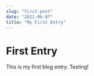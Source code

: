 ```yaml
---
slug: "first-post"
date: "2021-06-07"
title: "My First Entry"
---
```


# First Entry

This is my first blog entry. Testing!
